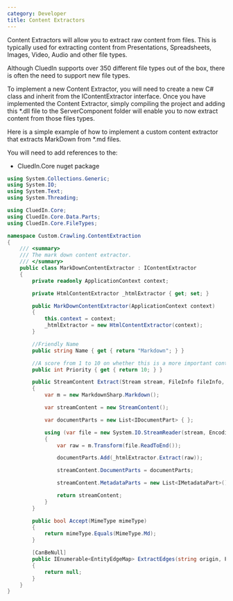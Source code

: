 ```yaml
---
category: Developer
title: Content Extractors
---
```


Content Extractors will allow you to extract raw content from files. This is typically used for extracting content from Presentations, Spreadsheets, Images, Video, Audio and other file types.

Although CluedIn supports over 350 different file types out of the box, there is often the need to support new file types. 

To implement a new Content Extractor, you will need to create a new C# class and inherit from the IContentExtractor interface. Once you have implemented the Content Extractor, simply compiling the project and adding this *.dll file to the ServerComponent folder will enable you to now extract content from those files types. 

Here is a simple example of how to implement a custom content extractor that extracts MarkDown from *.md files.

You will need to add references to the:

 - CluedIn.Core nuget package

```csharp
using System.Collections.Generic;
using System.IO;
using System.Text;
using System.Threading;

using CluedIn.Core;
using CluedIn.Core.Data.Parts;
using CluedIn.Core.FileTypes;

namespace Custom.Crawling.ContentExtraction
{
    /// <summary>
    /// The mark down content extractor.
    /// </summary>
    public class MarkDownContentExtractor : IContentExtractor
    {
        private readonly ApplicationContext context;

        private HtmlContentExtractor _htmlExtractor { get; set; }

        public MarkDownContentExtractor(ApplicationContext context)
        {
            this.context = context;
            _htmlExtractor = new HtmlContentExtractor(context);
        }

        //Friendly Name
        public string Name { get { return "Markdown"; } }

        //A score from 1 to 10 on whether this is a more important content extractor that another provider that could also extract this content.
        public int Priority { get { return 10; } }

        public StreamContent Extract(Stream stream, FileInfo fileInfo, CancellationToken cancellationToken)
        {
            var m = new MarkdownSharp.Markdown();

            var streamContent = new StreamContent();

            var documentParts = new List<IDocumentPart> { };

            using (var file = new System.IO.StreamReader(stream, Encoding.UTF8, true, 1024, true))
            {
                var raw = m.Transform(file.ReadToEnd());

                documentParts.Add(_htmlExtractor.Extract(raw));

                streamContent.DocumentParts = documentParts;

                streamContent.MetadataParts = new List<IMetadataPart>();

                return streamContent;
            }
        }

        public bool Accept(MimeType mimeType)
        {
            return mimeType.Equals(MimeType.Md);
        }

        [CanBeNull]
        public IEnumerable<EntityEdgeMap> ExtractEdges(string origin, FileInfo fileInfo)
        {
            return null;
        }
    }
}
```